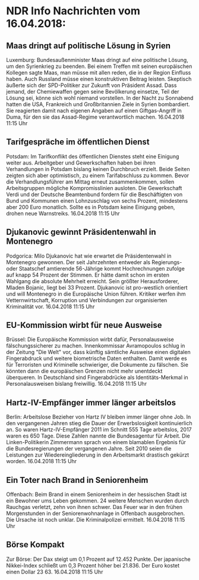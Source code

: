 # NDR Info Nachrichten vom 16.04.2018:


## Maas dringt auf politische Lösung in Syrien
Luxemburg:	Bundesaußenminister Maas dringt auf eine politische Lösung, um den Syrienkrieg zu beenden. Bei einem Treffen mit seinen europäischen Kollegen sagte Maas, man müsse mit allen reden, die in der Region Einfluss haben. Auch Russland müsse einen konstruktiven Beitrag leisten. Skeptisch äußerte sich der SPD-Politiker zur Zukunft von Präsident Assad. Dass jemand, der Chemiewaffen gegen seine Bevölkerung einsetze, Teil der Lösung sei, könne sich wohl niemand vorstellen. In der Nacht zu Sonnabend hatten die USA, Frankreich und Großbritannien Ziele in Syrien bombardiert. Sie reagierten damit nach eigenen Angaben auf einen Giftgas-Angriff in Duma, für den sie das Assad-Regime verantwortlich machen. 16.04.2018 11:15 Uhr 

## Tarifgespräche im öffentlichen Dienst
Potsdam: Im Tarifkonflikt des öffentlichen Dienstes steht eine Einigung weiter aus. Arbeitgeber und Gewerkschaften haben bei ihren Verhandlungen in Potsdam bislang keinen Durchbruch erzielt. Beide Seiten zeigten sich aber optimistisch, zu einem Tarifabschluss zu kommen. Bevor die Verhandlungsführer am Mittag erneut zusammenkommen, sollen Arbeitsgruppen mögliche Kompromisslinien ausloten. Die Gewerkschaft Verdi und der Deutsche Beamtenbund fordern für die Beschäftigten von Bund und Kommunen einen Lohnzuschlag von sechs Prozent, mindestens aber 200 Euro monatlich. Sollte es in Potsdam keine Einigung geben, drohen neue Warnstreiks. 16.04.2018 11:15 Uhr 

## Djukanovic gewinnt Präsidentenwahl in Montenegro
Podgorica: Milo Djukanovic hat wie erwartet die Präsidentenwahl in Montenegro gewonnen. Der seit Jahrzehnten entweder als Regierungs- oder Staatschef amtierende 56-Jährige kommt Hochrechnungen zufolge auf knapp 54 Prozent der Stimmen. Er hätte damit schon im ersten Wahlgang die absolute Mehrheit erreicht. Sein größter Herausforderer, Mladen Bojanic, liegt bei 33 Prozent. Djukanovic ist pro-westlich orientiert und will Montenegro in die Europäische Union führen. Kritiker werfen ihm Vetternwirtschaft, Korruption und Verbindungen zur organisierten Kriminalität vor. 16.04.2018 11:15 Uhr 

## EU-Kommission wirbt für neue Ausweise
Brüssel:	Die Europäische Kommission wirbt dafür, Personalausweise fälschungssicherer zu machen. Innenkommissar Avramopoulos schlug in der Zeitung "Die Welt" vor, dass künftig sämtliche Ausweise einen digitalen Fingerabdruck und weitere biometrische Daten enthalten. Damit werde es für Terroristen und Kriminelle schwieriger, die Dokumente zu fälschen. Sie könnten dann die europäischen Grenzen nicht mehr unentdeckt überqueren. In Deutschland sind Fingerabdrücke als Identitäts-Merkmal in Personalausweisen bislang freiwillig. 16.04.2018 11:15 Uhr 

## Hartz-IV-Empfänger immer länger arbeitslos
Berlin: Arbeitslose Bezieher von Hartz IV bleiben immer länger ohne Job. In den vergangenen Jahren stieg die Dauer der Erwerbslosigkeit kontinuierlich an. So waren Hartz-IV-Empfänger 2011 im Schnitt 555 Tage arbeitslos, 2017 waren es 650 Tage. Diese Zahlen nannte die Bundesagentur für Arbeit. Die Linken-Politikerin Zimmermann sprach von einem blamablen Ergebnis für die Bundesregierungen der vergangenen Jahre. Seit 2010 seien die Leistungen zur Wiedereingliederung in den Arbeitsmarkt drastisch gekürzt worden. 16.04.2018 11:15 Uhr 

## Ein Toter nach Brand in Seniorenheim
Offenbach: Beim Brand in einem Seniorenheim in der hessischen Stadt ist ein Bewohner ums Leben gekommen. 24 weitere Menschen wurden durch Rauchgas verletzt, zehn von ihnen schwer. Das Feuer war in den frühen Morgenstunden in der Seniorenwohnanlage in Offenbach ausgebrochen. Die Ursache ist noch unklar. Die Kriminalpolizei ermittelt. 16.04.2018 11:15 Uhr 

## Börse Kompakt
Zur Börse: Der Dax steigt um 0,1 Prozent auf 12.452 Punkte. Der japanische Nikkei-Index schließt um 0,3 Prozent höher bei 21.836. Der Euro kostet einen Dollar 23 63. 16.04.2018 11:15 Uhr 

